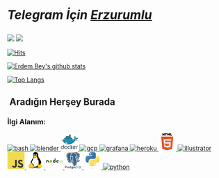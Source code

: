 
# <p><em>Telegram İçin <a href="http://www.t.me/ByMisakiMey ">Erzurumlu</a><img src="" width="50"> 

<a href="https://t.me/MisakiDev"><img src="https://img.shields.io/badge/Join-Telegram%20Channel-red.svg?logo=Telegram"></a> <a href="https://t.me/MisakiDev"><img src="https://img.shields.io/badge/Join-Telegram%20Group-blue.svg?logo=telegram"></a>

</em></p>

[![Hits](https://hits.seeyoufarm.com/api/count/incr/badge.svg?url=https%3A%2F%2Fgithub.com%2FfireganqQ&count_bg=%231EE510&title_bg=%23555555&icon=&icon_color=%23931414&title=account+views&edge_flat=false)](https://github.com/ByMisakiMey)

[![Erdem Bey's github stats](https://github-readme-stats.vercel.app/api?username=ByMisakiMey&show_icons=true&theme=cobalt&count_private=true)](https://github.com/ByMisakiMey)

[![Top Langs](https://github-readme-stats.vercel.app/api/top-langs/?username=ByMisakiMey&layout=compact&theme=cobalt)](https://github.com/ByMisakiMey)

## <img src="" width="50"> Aradığın Herşey Burada



 <h3 alilefgn="left">İlgi Alanım:</h3>

<p align="left"> <a href="https://www.gnu.org/software/bash/" target="_blank"> <img src="https://www.vectorlogo.zone/logos/gnu_bash/gnu_bash-icon.svg" alt="bash" width="40" height="40"/> </a> <a href="https://www.blender.org/" target="_blank"> <img src="https://download.blender.org/branding/community/blender_community_badge_white.svg" alt="blender" width="40" height="40"/> </a> <a href="https://www.docker.com/" target="_blank"> <img src="https://raw.githubusercontent.com/devicons/devicon/master/icons/docker/docker-original-wordmark.svg" alt="docker" width="40" height="40"/> </a> <a href="https://cloud.google.com" target="_blank"> <img src="https://www.vectorlogo.zone/logos/google_cloud/google_cloud-icon.svg" alt="gcp" width="40" height="40"/> </a> <a href="https://grafana.com" target="_blank"> <img src="https://www.vectorlogo.zone/logos/grafana/grafana-icon.svg" alt="grafana" width="40" height="40"/> </a> <a href="https://heroku.com" target="_blank"> <img src="https://www.vectorlogo.zone/logos/heroku/heroku-icon.svg" alt="heroku" width="40" height="40"/> </a> <a href="https://www.w3.org/html/" target="_blank"> <img src="https://raw.githubusercontent.com/devicons/devicon/master/icons/html5/html5-original-wordmark.svg" alt="html5" width="40" height="40"/> </a> <a href="https://www.adobe.com/in/products/illustrator.html" target="_blank"> <img src="https://www.vectorlogo.zone/logos/adobe_illustrator/adobe_illustrator-icon.svg" alt="illustrator" width="40" height="40"/> </a> <a href="https://developer.mozilla.org/en-US/docs/Web/JavaScript" target="_blank"> <img src="https://raw.githubusercontent.com/devicons/devicon/master/icons/javascript/javascript-original.svg" alt="javascript" width="40" height="40"/> </a> <a href="https://www.linux.org/" target="_blank"> <img src="https://raw.githubusercontent.com/devicons/devicon/master/icons/linux/linux-original.svg" alt="linux" width="40" height="40"/> </a> <a href="https://nodejs.org" target="_blank"> <img src="https://raw.githubusercontent.com/devicons/devicon/master/icons/nodejs/nodejs-original-wordmark.svg" alt="nodejs" width="40" height="40"/> </a> <a href="https://www.postgresql.org" target="_blank"> <img src="https://raw.githubusercontent.com/devicons/devicon/master/icons/postgresql/postgresql-original-wordmark.svg" alt="postgresql" width="40" height="40"/> </a> <a href="https://www.python.org" target="_blank"> <img src="https://raw.githubusercontent.com/devicons/devicon/master/icons/python/python-original.svg" alt="python" width="40" 
href="https://www.python.org" target="_blank"> <img src="https://raw.githubusercontent.com/isocpp/logos/master/cpp_core_guidelines/cpp_core_guidelines_logo.svg" alt="python" width="40"  <a> <p>
